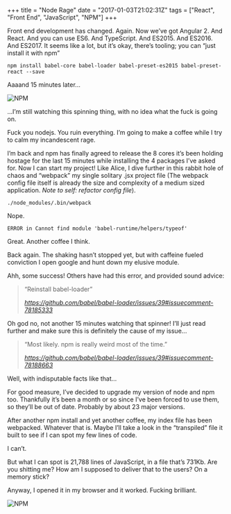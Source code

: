 +++
title = "Node Rage"
date = "2017-01-03T21:02:31Z"
tags = ["React", "Front End", "JavaScript", "NPM"]
+++

Front end development has changed. Again. Now we’ve got Angular 2. And React. And you can use ES6. And TypeScript. And ES2015. And ES2016. And ES2017. It seems like a lot, but it’s okay, there’s tooling; you can “just install it with npm”
<!--more-->

    npm install babel-core babel-loader babel-preset-es2015 babel-preset-react --save

Aaaand 15 minutes later...

![NPM](/images/node-rage/npm-terminal.png)

...I’m still watching this spinning thing, with no idea what the fuck is going on.

Fuck you nodejs. You ruin everything. I’m going to make a coffee while I try to calm my incandescent rage.

I’m back and npm has finally agreed to release the 8 cores it’s been holding hostage for the last 15 minutes while installing the 4 packages I’ve asked for. 
Now I can start my project! Like Alice, I dive further in this rabbit hole of chaos and “webpack” my single solitary .jsx project file 
(The webpack config file itself is already the size and complexity of a medium sized application. *Note to self: refactor config file*). 

    ./node_modules/.bin/webpack

Nope.

    ERROR in Cannot find module 'babel-runtime/helpers/typeof'

Great. Another coffee I think.

Back again. The shaking hasn’t stopped yet, but with caffeine fueled conviction I open google and hunt down my elusive module.

Ahh, some success! Others have had this error, and provided sound advice:

> “Reinstall babel-loader”
>
> *https://github.com/babel/babel-loader/issues/39#issuecomment-78185333*

Oh god no, not another 15 minutes watching that spinner! I’ll just read further and make sure this is definitely the cause of my issue...

> “Most likely. npm is really weird most of the time.”
>
> *https://github.com/babel/babel-loader/issues/39#issuecomment-78188663*

Well, with indisputable facts like that...

For good measure, I’ve decided to upgrade my version of node and npm too. Thankfully it’s been a month or so since I’ve been forced to use them, so they’ll be out of date. Probably by about 23 major versions.

After another npm install and yet another coffee, my index file has been webpacked. Whatever that is. Maybe I’ll take a look in the “transpiled” file it built to see if I can spot my few lines of code.

I can’t. 

But what I can spot is 21,788 lines of JavaScript, in a file that’s 731Kb. Are you shitting me? How am I supposed to deliver that to the users? On a memory stick?

Anyway, I opened it in my browser and it worked. Fucking brilliant.


![NPM](/images/node-rage/todo-app-shot.png)


